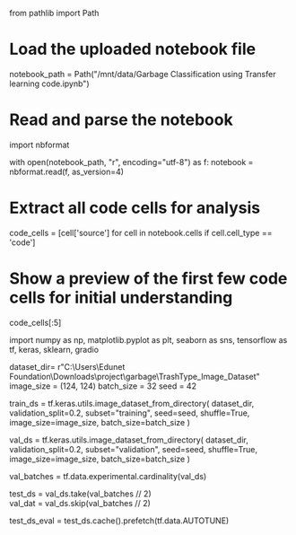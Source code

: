 from pathlib import Path

# Load the uploaded notebook file
notebook_path = Path("/mnt/data/Garbage Classification using Transfer learning code.ipynb")

# Read and parse the notebook
import nbformat

with open(notebook_path, "r", encoding="utf-8") as f:
    notebook = nbformat.read(f, as_version=4)

# Extract all code cells for analysis
code_cells = [cell['source'] for cell in notebook.cells if cell.cell_type == 'code']

# Show a preview of the first few code cells for initial understanding
code_cells[:5]

import numpy as np, matplotlib.pyplot as plt, seaborn as sns, tensorflow as tf, keras, sklearn, gradio


dataset_dir= r"C:\\Users\\Edunet Foundation\\Downloads\\project\\garbage\\TrashType_Image_Dataset"
image_size = (124, 124)
batch_size = 32
seed = 42

train_ds = tf.keras.utils.image_dataset_from_directory(
    dataset_dir,
    validation_split=0.2,
    subset="training",
    seed=seed,
    shuffle=True,
    image_size=image_size,
    batch_size=batch_size
)

val_ds = tf.keras.utils.image_dataset_from_directory(
    dataset_dir,
    validation_split=0.2,
    subset="validation",
    seed=seed,
    shuffle=True,
    image_size=image_size,
    batch_size=batch_size
)

val_batches = tf.data.experimental.cardinality(val_ds)  

test_ds = val_ds.take(val_batches // 2)  
val_dat = val_ds.skip(val_batches // 2)  

test_ds_eval = test_ds.cache().prefetch(tf.data.AUTOTUNE)
